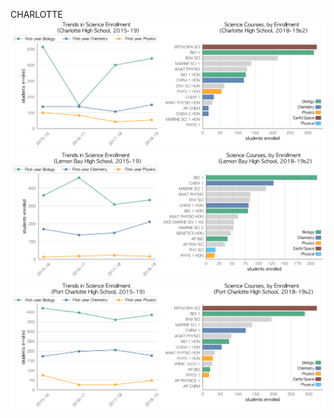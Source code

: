 CHARLOTTE
![](../School_plots/CHARLOTTE/CHARLOTTE.png)
![](../School_plots/CHARLOTTE/LEMON_BAY.png)
![](../School_plots/CHARLOTTE/PORT_CHARL.png)
